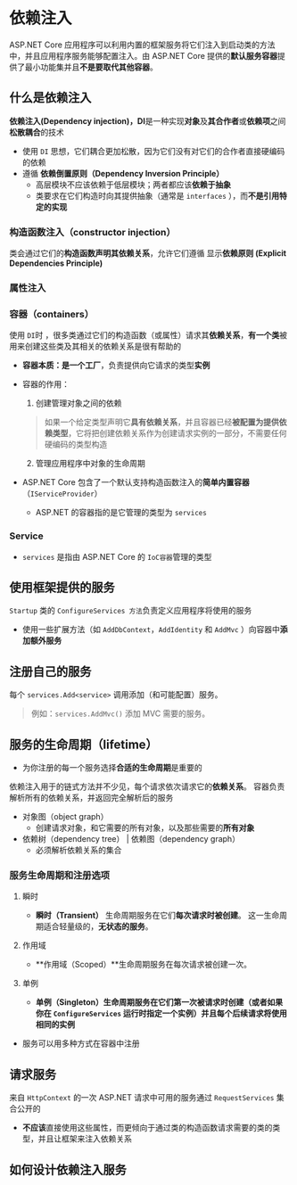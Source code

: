 # 依赖注入

ASP.NET Core 应用程序可以利用内置的框架服务将它们注入到启动类的方法中，并且应用程序服务能够配置注入。由 ASP.NET Core 提供的**默认服务容器**提供了最小功能集并且**不是要取代其他容器**。


## 什么是依赖注入

**依赖注入(Dependency injection)，DI**是一种实现**对象**及**其合作者**或**依赖项**之间**松散耦合**的技术
- 使用 `DI` 思想，它们耦合更加松散，因为它们没有对它们的合作者直接硬编码的依赖
- 遵循 **依赖倒置原则（Dependency Inversion Principle）**
  - 高层模块不应该依赖于低层模块；两者都应该**依赖于抽象**
  - 类要求在它们构造时向其提供抽象（通常是 `interfaces` ），而**不是引用特定的实现**

### 构造函数注入（constructor injection）
类会通过它们的**构造函数声明其依赖关系**，允许它们遵循 显示**依赖原则 (Explicit Dependencies Principle)**

### 属性注入

### 容器（containers）
使用 `DI`时 ，很多类通过它们的构造函数（或属性）请求其**依赖关系**，**有一个类**被用来创建这些类及其相关的依赖关系是很有帮助的
- **容器本质：**是一个**工厂**，负责提供向它请求的类型**实例**
- 容器的作用：
  1. 创建管理对象之间的依赖
    > 如果一个给定类型声明它**具有依赖关系**，并且容器已经**被配置为提供依赖类型**，它将把创建依赖关系作为创建请求实例的一部分，不需要任何硬编码的类型构造
  2. 管理应用程序中对象的生命周期

 - ASP.NET Core 包含了一个默认支持构造函数注入的**简单内置容器** （`IServiceProvider`）
   - ASP.NET 的容器指的是它管理的类型为 `services`

### Service   
- `services` 是指由 ASP.NET Core 的 `IoC容器`管理的类型

## 使用框架提供的服务
`Startup` 类的 `ConfigureServices 方法`负责定义应用程序将使用的服务
- 使用一些扩展方法（如 `AddDbContext`，`AddIdentity` 和 `AddMvc` ）向容器中**添加额外服务**

## 注册自己的服务
每个 `services.Add<service>` 调用添加（和可能配置）服务。
> 例如：`services.AddMvc()` 添加 MVC 需要的服务。

## 服务的生命周期（lifetime）
- 为你注册的每一个服务选择**合适的生命周期**是重要的

依赖注入用于的链式方法并不少见，每个请求依次请求它的**依赖关系**。
容器负责解析所有的依赖关系，并返回完全解析后的服务
- 对象图（object graph）
  - 创建请求对象，和它需要的所有对象，以及那些需要的**所有对象**
- 依赖树（dependency tree） | 依赖图（dependency graph）
  - 必须解析依赖关系的集合

### 服务生命周期和注册选项
1. 瞬时
   - **瞬时（Transient）** 生命周期服务在它们**每次请求时被创建**。
   这一生命周期适合轻量级的，**无状态的服务**。  
2. 作用域
   - **作用域（Scoped）**生命周期服务在每次请求被创建一次。  

3. 单例
   - **单例（Singleton）**生命周期服务在它们第一次被请求时创建（或者如果你在 `ConfigureServices`
运行时指定一个实例）并且**每个后续请求将使用相同的实例**

- 服务可以用多种方式在容器中注册   

## 请求服务
来自 `HttpContext` 的一次 ASP.NET 请求中可用的服务通过 `RequestServices` 集合公开的
- **不应该**直接使用这些属性，而更倾向于通过类的构造函数请求需要的类的类型，并且让框架来注入依赖关系

## 如何设计依赖注入服务